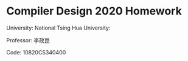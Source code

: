 # Compiler Design 2020 Homework

University: National Tsing Hua University:

Professor: 李政崑

Code: 10820CS340400
